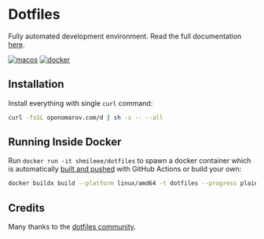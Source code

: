 # Dotfiles

Fully automated development environment. Read the full documentation
[here](https://oponomarov.com).


[![macos](https://github.com/shmileee/dotfiles/actions/workflows/macos.yaml/badge.svg)](https://github.com/shmileee/dotfiles/actions/workflows/macos.yaml)
[![docker](https://github.com/shmileee/dotfiles/actions/workflows/docker.yaml/badge.svg)](https://github.com/shmileee/dotfiles/actions/workflows/docker.yaml)

## Installation

Install everything with single `curl` command:

```bash
curl -fsSL oponomarov.com/d | sh -s -- --all
```

## Running Inside Docker

Run `docker run -it shmileee/dotfiles` to spawn a docker container which is
automatically [built and
pushed](https://github.com/shmileee/dotfiles/actions/workflows/docker.yaml) with
GitHub Actions or build your own:

```bash
docker buildx build --platform linux/amd64 -t dotfiles --progress plain .
```

## Credits

Many thanks to the [dotfiles community](https://dotfiles.github.io).
